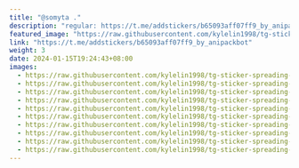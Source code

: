 ```yaml
---
title: "@somyta ."
description: "regular: https://t.me/addstickers/b65093aff07ff9_by_anipackbot"
featured_image: "https://raw.githubusercontent.com/kylelin1998/tg-sticker-spreading-worldwide-images/main/img/919e1899-8455-428e-abcd-9dd054aec773.jpg"
link: "https://t.me/addstickers/b65093aff07ff9_by_anipackbot"
weight: 3
date: 2024-01-15T19:24:43+08:00
images:
  - https://raw.githubusercontent.com/kylelin1998/tg-sticker-spreading-worldwide-images/main/img/919e1899-8455-428e-abcd-9dd054aec773.jpg
  - https://raw.githubusercontent.com/kylelin1998/tg-sticker-spreading-worldwide-images/main/img/6de0fe12-9bde-4338-9161-02065496e907.jpg
  - https://raw.githubusercontent.com/kylelin1998/tg-sticker-spreading-worldwide-images/main/img/508840e7-29ea-42ad-8c31-ed75eca8da9e.jpg
  - https://raw.githubusercontent.com/kylelin1998/tg-sticker-spreading-worldwide-images/main/img/cc33d7a1-8146-484d-9f72-ac506e35b23c.jpg
  - https://raw.githubusercontent.com/kylelin1998/tg-sticker-spreading-worldwide-images/main/img/3bcab1cf-daae-4aa7-894e-b8dd6da3afe1.jpg
  - https://raw.githubusercontent.com/kylelin1998/tg-sticker-spreading-worldwide-images/main/img/b70cd09c-c6ed-458a-9a4c-d445d3520cc0.jpg
  - https://raw.githubusercontent.com/kylelin1998/tg-sticker-spreading-worldwide-images/main/img/c5c2e1c4-079c-4012-82a1-0347388ece05.jpg
  - https://raw.githubusercontent.com/kylelin1998/tg-sticker-spreading-worldwide-images/main/img/bc1b4243-f1ee-4d58-8e4f-75da0ad97f81.jpg
  - https://raw.githubusercontent.com/kylelin1998/tg-sticker-spreading-worldwide-images/main/img/c427b1d8-b67f-4483-9d33-27f40535cc53.jpg
  - https://raw.githubusercontent.com/kylelin1998/tg-sticker-spreading-worldwide-images/main/img/5d517e45-2f06-4143-8235-3cb7cfe097be.jpg
---
```

